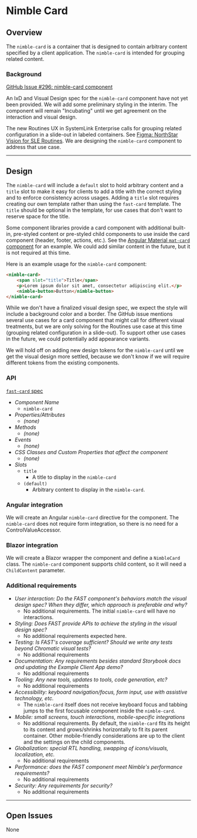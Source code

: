 # Nimble Card

## Overview

The `nimble-card` is a container that is designed to contain arbitrary content specified by a client
application. The `nimble-card` is intended for grouping related content.

### Background

[GitHub Issue #296: nimble-card component](https://github.com/ni/nimble/issues/296)

An IxD and Visual Design spec for the `nimble-card` component have not yet been provided. We will add some
preliminary styling in the interim. The component will remain "Incubating" until we get agreement on the
interaction and visual design.

The new Routines UX in SystemLink Enterprise calls for grouping related configuration in a slide-out in labeled
containers. See [Figma: NorthStar Vision for SLE Routines](https://www.figma.com/file/VQ7WIi3qqRG3r19VXqVvem/Stratus-Routines?type=design&node-id=1%3A74129&mode=design&t=KfPTwy4IhHbt42LR-1).
We are designing the `nimble-card` component to address that use case.

---

## Design

The `nimble-card` will include a `default` slot to hold arbitrary content and a `title` slot to make it easy for
clients to add a title with the correct styling and to enforce consistency across usages. Adding a `title` slot
requires creating our own template rather than using the `fast-card` template. The `title` should be optional in
the template, for use cases that don't want to reserve space for the title.

Some component libraries provide a card component with additional built-in, pre-styled content or pre-styled child
components to use inside the card component (header, footer, actions, etc.). See the [Angular Material `mat-card` component](https://v5.material.angular.io/components/card/overview)
for an example. We could add similar content in the future, but it is not required at this time.

Here is an example usage for the `nimble-card` component:

```html
<nimble-card>
    <span slot="title">Title</span>
    <p>Lorem ipsum dolor sit amet, consectetur adipiscing elit.</p>
    <nimble-button>Button</nimble-button>
</nimble-card>
```

While we don't have a finalized visual design spec, we expect the style will include a background color and a
border. The GitHub issue mentions several use cases for a card component that might call for different visual
treatments, but we are only solving for the Routines use case at this time (grouping related configuration in
a slide-out). To support other use cases in the future, we could potentially add appearance variants.

We will hold off on adding new design tokens for the `nimble-card` until we get the visual design more settled,
because we don't know if we will require different tokens from the existing components.

### API

[`fast-card` spec](https://github.com/microsoft/fast/blob/b78c921ec4e49ec9d7ec980f079ec114045df42e/packages/web-components/fast-foundation/src/card/card.spec.md)

-   _Component Name_
    -   `nimble-card`
-   _Properties/Attributes_
    -   _(none)_
-   _Methods_
    -   _(none)_
-   _Events_
    -   _(none)_
-   _CSS Classes and Custom Properties that affect the component_
    -   _(none)_
-   _Slots_
    -   `title`
        -   A title to display in the `nimble-card`
    -   `(default)`
        -   Arbitrary content to display in the `nimble-card`.

### Angular integration

We will create an Angular `nimble-card` directive for the component. The `nimble-card` does not require form integration, so there
is no need for a ControlValueAccessor.

### Blazor integration

We will create a Blazor wrapper the component and define a `NimbleCard` class. The `nimble-card` component supports child content,
so it will need a `ChildContent` parameter.

### Additional requirements

-   _User interaction: Do the FAST component's behaviors match the visual design spec? When they differ, which approach is preferable and why?_
    -   No additional requirements. The initial `nimble-card` will have no interactions.
-   _Styling: Does FAST provide APIs to achieve the styling in the visual design spec?_
    -   No additional requirements expected here.
-   _Testing: Is FAST's coverage sufficient? Should we write any tests beyond Chromatic visual tests?_
    -   No additional requirements
-   _Documentation: Any requirements besides standard Storybook docs and updating the Example Client App demo?_
    -   No additional requirements
-   _Tooling: Any new tools, updates to tools, code generation, etc?_
    -   No additional requirements
-   _Accessibility: keyboard navigation/focus, form input, use with assistive technology, etc._
    -   The `nimble-card` itself does not receive keyboard focus and tabbing jumps to the first focusable component inside the `nimble-card`.
-   _Mobile: small screens, touch interactions, mobile-specific integrations_
    -   No additional requirements. By default, the `nimble-card` fits its height to its content and grows/shrinks horizontally to
        fit its parent container. Other mobile-friendly considerations are up to the client and the settings on the child components.
-   _Globalization: special RTL handling, swapping of icons/visuals, localization, etc._
    -   No additional requirements
-   _Performance: does the FAST component meet Nimble's performance requirements?_
    -   No additional requirements
-   _Security: Any requirements for security?_
    -   No additional requirements

---

## Open Issues

None
